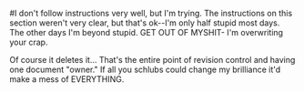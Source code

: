 #I don't follow instructions very well, but I'm trying.
The instructions on this section weren't very clear, but that's ok--I'm only half stupid most days.  The other days I'm beyond stupid.
GET OUT OF MYSHIT- I'm overwriting your crap.

Of course it deletes it... That's the entire point of revision control and having one document "owner."  If all you schlubs could change my brilliance it'd make a mess of EVERYTHING.
